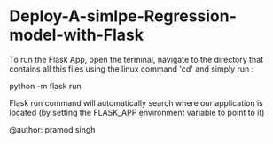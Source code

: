 # Deploy-A-simlpe-Regression-model-with-Flask


To run the Flask App, open the terminal, navigate to the directory that contains all this files using the linux command 'cd' and simply run :

python -m flask run

Flask run command will automatically search where our application is located (by setting the FLASK_APP environment variable to point to it)



@author: pramod.singh
